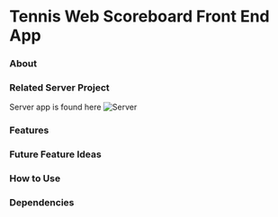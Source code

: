 # Tennis Web Scoreboard Front End App

### About

### Related Server Project

Server app is found here ![Server](https://github.com/davideastmond/tennis_web_scoreboard_server)

### Features

### Future Feature Ideas

### How to Use

### Dependencies